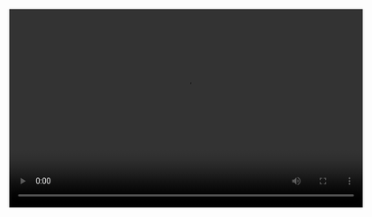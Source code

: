 <video width="640" height="360" controls>
  <source src="Demo - Flujo de Compra" type="video/mp4">
  Tu navegador no soporta la reproducción de videos.
</video>

